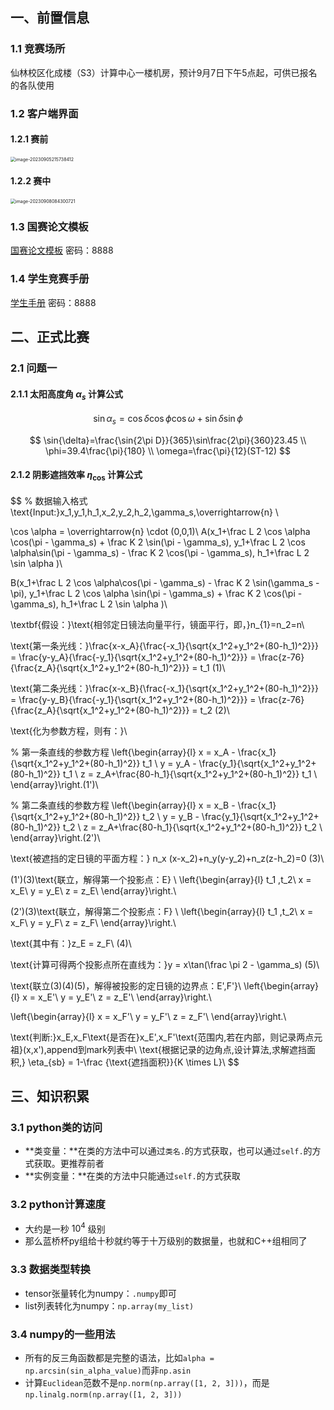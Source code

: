 ## 一、前置信息

### 1.1 竞赛场所

仙林校区化成楼（S3）计算中心一楼机房，预计9月7日下午5点起，可供已报名的各队使用

### 1.2 客户端界面

#### 1.2.1 赛前

<img src="https://s2.loli.net/2023/09/05/27b9w65kVrjGO4q.png" alt="image-20230905215738412" style="zoom:50%;" />

#### 1.2.2 赛中

<img src="https://s2.loli.net/2023/09/08/IR2yNjxpLT3Wmf6.png" alt="image-20230908084300721" style="zoom:50%;" />

### 1.3 国赛论文模板

[国赛论文模板](https://explorer-dong.lanzoum.com/ig9TM17hp56h) 密码：8888

### 1.4 学生竞赛手册

[学生手册](https://explorer-dong.lanzoum.com/ifwrs17hp5ab) 密码：8888

## 二、正式比赛

### 2.1 问题一

#### 2.1.1 太阳高度角 $\alpha_s$ 计算公式

$$
\sin{\alpha_s}=\cos{\delta}\cos{\phi}\cos{\omega}+\sin{\delta}\sin{\phi}
$$

$$
\sin{\delta}=\frac{\sin{2\pi D}}{365}\sin\frac{2\pi}{360}23.45 \\
\phi=39.4\frac{\pi}{180} \\
\omega=\frac{\pi}{12}(ST-12)
$$

#### 2.1.2 阴影遮挡效率 $\eta_{\cos}$ 计算公式

$$
% 数据输入格式
\text{Input:}x_1,y_1,h_1,x_2,y_2,h_2,\gamma_s,\overrightarrow{n} \\

\cos \alpha = \overrightarrow{n} \cdot (0,0,1)\\
A(x_1+\frac L 2 \cos \alpha \cos(\pi - \gamma_s) + \frac K 2 \sin(\pi - \gamma_s),
y_1+\frac L 2 \cos \alpha\sin(\pi - \gamma_s) - \frac K 2 \cos(\pi - \gamma_s),
h_1+\frac L 2 \sin \alpha )\\

B(x_1+\frac L 2 \cos \alpha\cos(\pi - \gamma_s) - \frac K 2 \sin(\gamma_s - \pi),
y_1+\frac L 2 \cos \alpha \sin(\pi - \gamma_s) + \frac K 2 \cos(\pi - \gamma_s),
h_1+\frac L 2 \sin \alpha )\\

\textbf{假设：}\text{相邻定日镜法向量平行，镜面平行，即，}n_{1}=n_2=n\\ 

\text{第一条光线：}\frac{x-x_A}{\frac{-x_1}{\sqrt{x_1^2+y_1^2+(80-h_1)^2}}} = \frac{y-y_A}{\frac{-y_1}{\sqrt{x_1^2+y_1^2+(80-h_1)^2}}} = \frac{z-76}{\frac{z_A}{\sqrt{x_1^2+y_1^2+(80-h_1)^2}}} = t_1 (1)\\

\text{第二条光线：}\frac{x-x_B}{\frac{-x_1}{\sqrt{x_1^2+y_1^2+(80-h_1)^2}}} = \frac{y-y_B}{\frac{-y_1}{\sqrt{x_1^2+y_1^2+(80-h_1)^2}}} = \frac{z-76}{\frac{z_A}{\sqrt{x_1^2+y_1^2+(80-h_1)^2}}} = t_2 (2)\\

\text{化为参数方程，则有：}\\

% 第一条直线的参数方程
\left\{\begin{array}{l}
x = x_A - \frac{x_1}{\sqrt{x_1^2+y_1^2+(80-h_1)^2}} t_1 \\
y = y_A - \frac{y_1}{\sqrt{x_1^2+y_1^2+(80-h_1)^2}} t_1 \\
z = z_A+\frac{80-h_1}{\sqrt{x_1^2+y_1^2+(80-h_1)^2}} t_1 \\
\end{array}\right.(1')\\

% 第二条直线的参数方程
\left\{\begin{array}{l}
x = x_B - \frac{x_1}{\sqrt{x_1^2+y_1^2+(80-h_1)^2}} t_2 \\
y = y_B - \frac{y_1}{\sqrt{x_1^2+y_1^2+(80-h_1)^2}} t_2 \\
z = z_A+\frac{80-h_1}{\sqrt{x_1^2+y_1^2+(80-h_1)^2}} t_2 \\
\end{array}\right.(2')\\

\text{被遮挡的定日镜的平面方程：} n_x (x-x_2)+n_y(y-y_2)+n_z(z-h_2)=0 (3)\\

(1')(3)\text{联立，解得第一个投影点：E} \\
\left\{\begin{array}{l}
t_1 ,t_2\\
x = x_E\\
y = y_E\\
z = z_E\\
\end{array}\right.\\

(2')(3)\text{联立，解得第二个投影点：F} \\
\left\{\begin{array}{l}
t_1 ,t_2\\
x = x_F\\
y = y_F\\
z = z_F\\
\end{array}\right.\\

\text{其中有：}z_E = z_F\ (4)\\

\text{计算可得两个投影点所在直线为：}y = x\tan(\frac \pi 2 - \gamma_s) (5)\\

\text{联立(3)(4)(5)，解得被投影的定日镜的边界点：E',F'}\\
\left\{\begin{array}{l}
x = x_E'\\
y = y_E'\\
z = z_E'\\
\end{array}\right.\\

\left\{\begin{array}{l}
x = x_F'\\
y = y_F'\\
z = z_F'\\
\end{array}\right.\\



\text{判断:}x_E,x_F\text{是否在}x_E',x_F'\text{范围内,若在内部，则记录两点元祖}(x,x'),append到mark列表中\\
\text{根据记录的边角点,设计算法,求解遮挡面积,} \eta_{sb} = 1-\frac {\text{遮挡面积}}{K \times L}\\
$$

## 三、知识积累

### 3.1 python类的访问

- **类变量：**在类的方法中可以通过`类名.`的方式获取，也可以通过`self.`的方式获取。更推荐前者
- **实例变量：**在类的方法中只能通过`self.`的方式获取

### 3.2 python计算速度

- 大约是一秒 $10^4$ 级别
- 那么蓝桥杯py组给十秒就约等于十万级别的数据量，也就和C++组相同了

### 3.3 数据类型转换

- tensor张量转化为numpy：`.numpy`即可
- list列表转化为numpy：`np.array(my_list)`

### 3.4 numpy的一些用法

- 所有的反三角函数都是完整的语法，比如`alpha = np.arcsin(sin_alpha_value)`而非`np.asin`
- 计算`Euclidean`范数不是`np.norm(np.array([1, 2, 3]))`，而是`np.linalg.norm(np.array([1, 2, 3]))`
